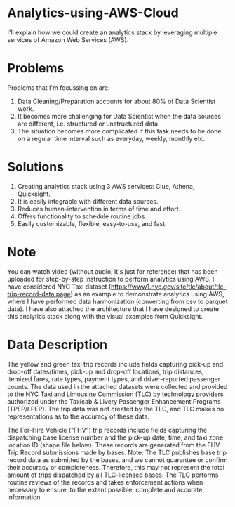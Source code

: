 # Analytics-using-AWS-Cloud

I'll explain how we could create an analytics stack by leveraging multiple services of Amazon Web Services (AWS).

# Problems 
Problems that I'm focussing on are:
1. Data Cleaning/Preparation accounts for about 80% of Data Scientist work.
2. It becomes more challenging for Data Scientist when the data sources are different, i.e. structured or unstructured data.
3. The situation becomes more complicated if this task needs to be done on a regular time interval such as everyday, weekly, monthly etc.

# Solutions

1. Creating analytics stack using 3 AWS services: Glue, Athena, Quicksight.
2. It is easily integrable with different data sources.
3. Reduces human-intervention in terms of time and effort.
4. Offers functionality to schedule routine jobs.
5. Easily customizable, flexible, easy-to-use, and fast.

# Note

You can watch video (without audio, it's just for reference) that has been uploaded for step-by-step instruction to perform analytics using AWS. I have considered NYC Taxi dataset (https://www1.nyc.gov/site/tlc/about/tlc-trip-record-data.page) as an example to demonstrate analytics using AWS, where I have performed data harmonization (converting from csv to parquet data). I have also attached the architecture that I have designed to create this analytics stack along with the visual examples from Quicksight.

# Data Description

The yellow and green taxi trip records include fields capturing pick-up and drop-off dates/times, pick-up and drop-off locations, trip distances, itemized fares, rate types, payment types, and driver-reported passenger counts. The data used in the attached datasets were collected and provided to the NYC Taxi and Limousine Commission (TLC) by technology providers authorized under the Taxicab & Livery Passenger Enhancement Programs (TPEP/LPEP). The trip data was not created by the TLC, and TLC makes no representations as to the accuracy of these data.

The For-Hire Vehicle (“FHV”) trip records include fields capturing the dispatching base license number and the pick-up date, time, and taxi zone location ID (shape file below). These records are generated from the FHV Trip Record submissions made by bases. Note: The TLC publishes base trip record data as submitted by the bases, and we cannot guarantee or confirm their accuracy or completeness. Therefore, this may not represent the total amount of trips dispatched by all TLC-licensed bases. The TLC performs routine reviews of the records and takes enforcement actions when necessary to ensure, to the extent possible, complete and accurate information.



